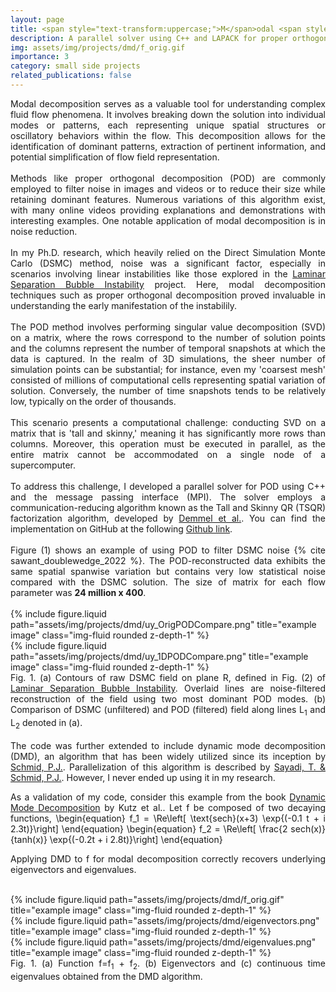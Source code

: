 ```yaml
---
layout: page
title: <span style="text-transform:uppercase;">M</span>odal <span style="text-transform:uppercase;">A</span>nalysis in <span style="text-transform:uppercase;">P</span>arallel
description: A parallel solver using C++ and LAPACK for proper orthogonal and dynamic mode decomposition using communication reducing tall and skinny QR (TSQR) factorization algorithm
img: assets/img/projects/dmd/f_orig.gif
importance: 3
category: small side projects
related_publications: false
---
```


<div align="justify">
Modal decomposition serves as a valuable tool for understanding complex fluid flow phenomena.
It involves breaking down the solution into individual modes or patterns, each representing unique spatial structures or oscillatory behaviors within the flow. 
This decomposition allows for the identification of dominant patterns, extraction of pertinent information, and potential simplification of flow field representation.
</div>

<div align="justify">
<br>
Methods like proper orthogonal decomposition (POD) are commonly employed to filter noise in images and videos or to reduce their size while retaining dominant features. Numerous variations of this algorithm exist, with many online videos providing explanations and demonstrations with interesting examples. One notable application of modal decomposition is in noise reduction.
</div>

<div align="justify">
<br>
In my Ph.D. research, which heavily relied on the Direct Simulation Monte Carlo (DSMC) method, noise was a significant factor, especially in scenarios involving linear instabilities like those explored in the <a href="https://saurabh-s-sawant.github.io/projects/3_project/">Laminar Separation Bubble Instability</a> project. 
Here, modal decomposition techniques such as proper orthogonal decomposition proved invaluable in understanding the early manifestation of the instabilily.
</div>

<div align="justify">
<br>
The POD method involves performing singular value decomposition (SVD) on a matrix, where the rows correspond to the number of solution points and the columns represent the number of temporal snapshots at which the data is captured.
In the realm of 3D simulations, the sheer number of simulation points can be substantial; for instance, even my 'coarsest mesh' consisted of millions of computational cells representing spatial variation of solution. Conversely, the number of time snapshots tends to be relatively low, typically on the order of thousands.
</div>

<div align="justify">
<br>
This scenario presents a computational challenge: conducting SVD on a matrix that is 'tall and skinny,' meaning it has significantly more rows than columns. Moreover, this operation must be executed in parallel, as the entire matrix cannot be accommodated on a single node of a supercomputer.
</div>

<div align="justify">
<br>
To address this challenge, I developed a parallel solver for POD using C++ and the message passing interface (MPI). The solver employs a communication-reducing algorithm known as the Tall and Skinny QR (TSQR) factorization algorithm, developed by <a href="https://epubs.siam.org/doi/10.1137/080731992">Demmel et al.</a>. You can find the implementation on GitHub at the following <a href="https://github.com/saurabh-s-sawant/POD_DMD">Github link</a>.
</div>

<div align="justify">
<br>
Figure (1) shows an example of using POD to filter DSMC noise {% cite sawant_doublewedge_2022 %}. The POD-reconstructed data exhibits the same spatial spanwise variation but contains very
low statistical noise compared with the DSMC solution. The size of matrix for each flow parameter was <strong>24 million x 400</strong>.
</div>
<br>

<div class="row">
    <div class="col-sm mt-3 mt-md-0">
        {% include figure.liquid path="assets/img/projects/dmd/uy_OrigPODCompare.png" title="example image" class="img-fluid rounded z-depth-1" %}
    </div>
    <div class="col-sm mt-3 mt-md-0">
        {% include figure.liquid path="assets/img/projects/dmd/uy_1DPODCompare.png" title="example image" class="img-fluid rounded z-depth-1" %}
    </div>
</div>
<div class="caption">
<div align="justify">
Fig. 1. (a) Contours of raw DSMC field on plane R, defined in Fig. (2) of <a href="https://saurabh-s-sawant.github.io/projects/3_project/">Laminar Separation Bubble Instability</a>. Overlaid lines are noise-filtered reconstruction of the field using two most dominant POD modes. (b) Comparison of DSMC (unfiltered) and POD (filtered) field along lines L<sub>1</sub> and L<sub>2</sub> denoted in (a).
</div>
</div>

<div align="justify">
<br>
The code was further extended to include dynamic mode decomposition (DMD), an algorithm that has been widely utilized since its inception by <a href="https://doi.org/10.1017/S0022112010001217">Schmid, P.J.</a>.
Parallelization of this algorithm is described by <a href="https://link.springer.com/article/10.1007/s00162-016-0385-x">Sayadi, T. & Schmid, P.J.</a>.
However, I never ended up using it in my research.
 
As a validation of my code, consider this example from the book <a href="https://epubs.siam.org/doi/book/10.1137/1.9781611974508">Dynamic Mode Decomposition</a> by Kutz et al..
Let f be composed of two decaying functions,
\begin{equation}
f_1 = \Re\left[ \text{sech}(x+3) \exp{(-0.1 t + i 2.3t)}\right]
\end{equation}
\begin{equation}
f_2 = \Re\left[ \frac{2 sech(x)}{tanh(x)} \exp{(-0.2t + i 2.8t)}\right]
\end{equation}

Applying DMD to f for modal decomposition correctly recovers underlying eigenvectors and eigenvalues. 
</div>
<br>


<div class="row">
    <div class="col-sm mt-3 mt-md-0">
        {% include figure.liquid path="assets/img/projects/dmd/f_orig.gif" title="example image" class="img-fluid rounded z-depth-1" %}
    </div>
    <div class="col-sm mt-3 mt-md-0">
        {% include figure.liquid path="assets/img/projects/dmd/eigenvectors.png" title="example image" class="img-fluid rounded z-depth-1" %}
    </div>
    <div class="col-sm mt-3 mt-md-0">
        {% include figure.liquid path="assets/img/projects/dmd/eigenvalues.png" title="example image" class="img-fluid rounded z-depth-1" %}
    </div>
</div>
<div class="caption">
<div align="justify">
Fig. 1. (a) Function f=f<sub>1</sub> + f<sub>2</sub>. (b) Eigenvectors and (c) continuous time eigenvalues obtained from the DMD algorithm.
</div>
</div>


